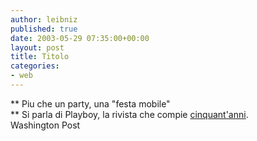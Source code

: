 ```yaml
---
author: leibniz
published: true
date: 2003-05-29 07:35:00+00:00
layout: post
title: Titolo
categories:
- web
---
```


   **   Piu che un party, una "festa mobile"   
** Si parla di Playboy, la rivista che compie  [   cinquant'anni](http://www.washingtonpost.com/wp-dyn/articles/A51454-2003May28.html).   
Washington Post
